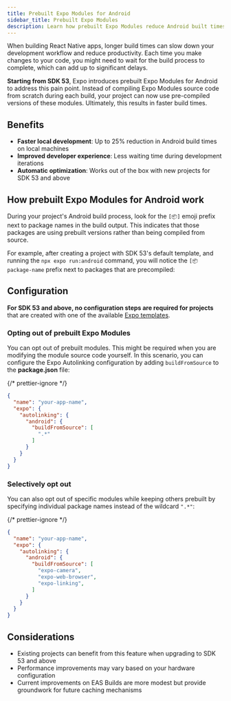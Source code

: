 ```yaml
---
title: Prebuilt Expo Modules for Android
sidebar_title: Prebuilt Expo Modules
description: Learn how prebuilt Expo Modules reduce Android built times by up to 25% on your machine.
---
```


When building React Native apps, longer build times can slow down your development workflow and reduce productivity. Each time you make changes to your code, you might need to wait for the build process to complete, which can add up to significant delays.

**Starting from SDK 53**, Expo introduces prebuilt Expo Modules for Android to address this pain point. Instead of compiling Expo Modules source code from scratch during each build, your project can now use pre-compiled versions of these modules. Ultimately, this results in faster build times.

## Benefits

- **Faster local development**: Up to 25% reduction in Android build times on local machines
- **Improved developer experience**: Less waiting time during development iterations
- **Automatic optimization**: Works out of the box with new projects for SDK 53 and above

## How prebuilt Expo Modules for Android work

During your project's Android build process, look for the `[📦]` emoji prefix next to package names in the build output. This indicates that those packages are using prebuilt versions rather than being compiled from source.

For example, after creating a project with SDK 53's default template, and running the `npx expo run:android` command, you will notice the `[📦 package-name` prefix next to packages that are precompiled:

## Configuration

**For SDK 53 and above, no configuration steps are required for projects** that are created with one of the available [Expo templates](/more/create-expo/#--template).

### Opting out of prebuilt Expo Modules

You can opt out of prebuilt modules. This might be required when you are modifying the module source code yourself. In this scenario, you can configure the Expo Autolinking configuration by adding `buildFromSource` to the **package.json** file:

{/* prettier-ignore */}
```json package.json
{
  "name": "your-app-name",
  "expo": {
    "autolinking": {
      "android": {
        "buildFromSource": [
          ".*"
        ]
      }
    }
  }
}
```

### Selectively opt out

You can also opt out of specific modules while keeping others prebuilt by specifying individual package names instead of the wildcard `".*"`:

{/* prettier-ignore */}
```json package.json
{
  "name": "your-app-name",
  "expo": {
    "autolinking": {
      "android": {
        "buildFromSource": [
          "expo-camera",
          "expo-web-browser",
          "expo-linking",
        ]
      }
    }
  }
}
```

## Considerations

- Existing projects can benefit from this feature when upgrading to SDK 53 and above
- Performance improvements may vary based on your hardware configuration
- Current improvements on EAS Builds are more modest but provide groundwork for future caching mechanisms